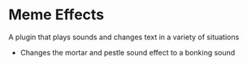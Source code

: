 # Meme Effects
A plugin that plays sounds and changes text in a variety of situations

* Changes the mortar and pestle sound effect to a bonking sound
